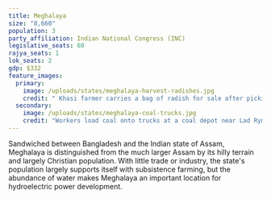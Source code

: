 ```yaml
---
title: Meghalaya
size: "8,660"
population: 3
party_affiliation: Indian National Congress (INC)
legislative_seats: 60
rajya_seats: 1
lok_seats: 2
gdp: $332
feature_images:
  primary:
    image: /uploads/states/meghalaya-harvest-radishes.jpg
    credit: " Khasi farmer carries a bag of radish for sale after picking from fields on the outskirts of Shillong in Meghalaya. (BIJU BORO/AFP/Getty Images)"
  secondary:
    image: /uploads/states/meghalaya-coal-trucks.jpg
    credit: "Workers load coal onto trucks at a coal depot near Lad Rymbai in Meghalaya. (Daniel Berehulak/Getty Images)"
---
```


Sandwiched between Bangladesh and the Indian state of Assam, Meghalaya is distinguished from the much larger Assam by its hilly terrain and largely Christian population. With little trade or industry, the state's population largely supports itself with subsistence farming, but the abundance of water makes Meghalaya an important location for hydroelectric power development.
